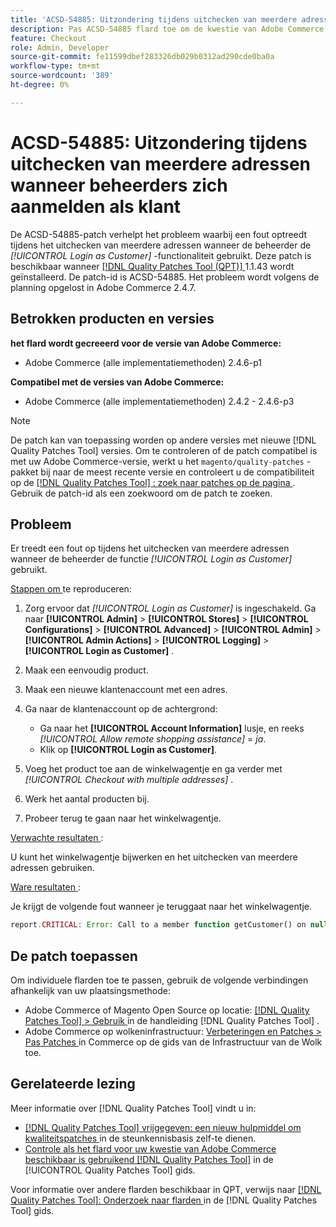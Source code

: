 ```yaml
---
title: 'ACSD-54885: Uitzondering tijdens uitchecken van meerdere adressen wanneer beheerders zich aanmelden als klant'
description: Pas ACSD-54885 flard toe om de kwestie van Adobe Commerce te bevestigen waar een fout tijdens veelvoudige adrescontrole voorkomt wanneer admin de functionaliteit * [!UICONTROL Login as Customer]* gebruikt.
feature: Checkout
role: Admin, Developer
source-git-commit: fe11599dbef283326db029b0312ad290cde0ba0a
workflow-type: tm+mt
source-wordcount: '389'
ht-degree: 0%

---
```


# ACSD-54885: Uitzondering tijdens uitchecken van meerdere adressen wanneer beheerders zich aanmelden als klant

De ACSD-54885-patch verhelpt het probleem waarbij een fout optreedt tijdens het uitchecken van meerdere adressen wanneer de beheerder de *[!UICONTROL Login as Customer]* -functionaliteit gebruikt. Deze patch is beschikbaar wanneer [[!DNL Quality Patches Tool (QPT)] ](https://experienceleague.adobe.com/en/docs/commerce-knowledge-base/kb/announcements/commerce-announcements/magento-quality-patches-released-new-tool-to-self-serve-quality-patches) 1.1.43 wordt geïnstalleerd. De patch-id is ACSD-54885. Het probleem wordt volgens de planning opgelost in Adobe Commerce 2.4.7.

## Betrokken producten en versies

**het flard wordt gecreeerd voor de versie van Adobe Commerce:**

* Adobe Commerce (alle implementatiemethoden) 2.4.6-p1

**Compatibel met de versies van Adobe Commerce:**

* Adobe Commerce (alle implementatiemethoden) 2.4.2 - 2.4.6-p3

>[!NOTE]
>
>De patch kan van toepassing worden op andere versies met nieuwe [!DNL Quality Patches Tool] versies. Om te controleren of de patch compatibel is met uw Adobe Commerce-versie, werkt u het `magento/quality-patches` -pakket bij naar de meest recente versie en controleert u de compatibiliteit op de [[!DNL Quality Patches Tool] : zoek naar patches op de pagina ](https://experienceleague.adobe.com/tools/commerce-quality-patches/index.html) . Gebruik de patch-id als een zoekwoord om de patch te zoeken.

## Probleem

Er treedt een fout op tijdens het uitchecken van meerdere adressen wanneer de beheerder de functie *[!UICONTROL Login as Customer]* gebruikt.

<u> Stappen om </u> te reproduceren:

1. Zorg ervoor dat *[!UICONTROL Login as Customer]* is ingeschakeld. Ga naar **[!UICONTROL Admin]** > **[!UICONTROL Stores]** > **[!UICONTROL Configurations]** > **[!UICONTROL Advanced]** > **[!UICONTROL Admin]** > **[!UICONTROL Admin Actions]** > **[!UICONTROL Logging]** > **[!UICONTROL Login as Customer]** .
1. Maak een eenvoudig product.
1. Maak een nieuwe klantenaccount met een adres.
1. Ga naar de klantenaccount op de achtergrond:

   * Ga naar het **[!UICONTROL Account Information]** lusje, en reeks *[!UICONTROL Allow remote shopping assistance]* = *ja*.
   * Klik op **[!UICONTROL Login as Customer]**.

1. Voeg het product toe aan de winkelwagentje en ga verder met *[!UICONTROL Checkout with multiple addresses]* .
1. Werk het aantal producten bij.
1. Probeer terug te gaan naar het winkelwagentje.

<u> Verwachte resultaten </u>:

U kunt het winkelwagentje bijwerken en het uitchecken van meerdere adressen gebruiken.

<u> Ware resultaten </u>:

Je krijgt de volgende fout wanneer je teruggaat naar het winkelwagentje.

```PHP
report.CRITICAL: Error: Call to a member function getCustomer() on null in magento2ee/app/code/Magento/LoginAsCustomerLogging/Observer/LogUpdateQtyObserver.php:88
```

## De patch toepassen

Om individuele flarden toe te passen, gebruik de volgende verbindingen afhankelijk van uw plaatsingsmethode:

* Adobe Commerce of Magento Open Source op locatie: [[!DNL Quality Patches Tool]  > Gebruik ](/help/tools/quality-patches-tool/usage.md) in de handleiding [!DNL Quality Patches Tool] .
* Adobe Commerce op wolkeninfrastructuur: [ Verbeteringen en Patches > Pas Patches ](https://experienceleague.adobe.com/docs/commerce-cloud-service/user-guide/develop/upgrade/apply-patches.html) in Commerce op de gids van de Infrastructuur van de Wolk toe.

## Gerelateerde lezing

Meer informatie over [!DNL Quality Patches Tool] vindt u in:

* [[!DNL Quality Patches Tool]  vrijgegeven: een nieuw hulpmiddel om kwaliteitspatches ](https://experienceleague.adobe.com/en/docs/commerce-knowledge-base/kb/announcements/commerce-announcements/magento-quality-patches-released-new-tool-to-self-serve-quality-patches) in de steunkennisbasis zelf-te dienen.
* [ Controle als het flard voor uw kwestie van Adobe Commerce beschikbaar is gebruikend  [!DNL Quality Patches Tool]](/help/tools/quality-patches-tool/patches-available-in-qpt/check-patch-for-magento-issue-with-magento-quality-patches.md) in de [!UICONTROL Quality Patches Tool] gids.


Voor informatie over andere flarden beschikbaar in QPT, verwijs naar [[!DNL Quality Patches Tool]: Onderzoek naar flarden ](https://experienceleague.adobe.com/tools/commerce-quality-patches/index.html) in de [!DNL Quality Patches Tool] gids.

